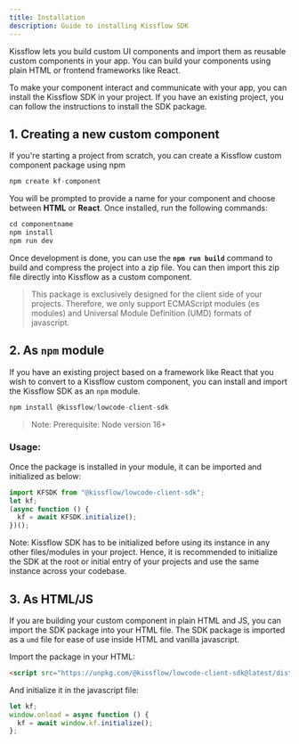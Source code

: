 ```yaml
---
title: Installation
description: Guide to installing Kissflow SDK
---
```


Kissflow lets you build custom UI components and import them as reusable custom components in your app. You can build your components using plain HTML or frontend frameworks like React.

To make your component interact and communicate with your app, you can install the Kissflow SDK in your project. If you have an existing project, you can follow the instructions to install the SDK package.

## 1. Creating a new custom component

If you're starting a project from scratch, you can create a Kissflow custom component package using npm

```js
npm create kf-component
```

You will be prompted to provide a name for your component and choose between **HTML** or **React**. Once installed, run the following commands:

```js
cd componentname
npm install
npm run dev
```

Once development is done, you can use the **`npm run build`** command to build and compress the project into a zip file. You can then import this zip file directly into Kissflow as a custom component.

> This package is exclusively designed for the client side of your projects. Therefore, we only support ECMAScript modules (es modules) and Universal Module Definition (UMD) formats of javascript.

## 2. As `npm` module

If you have an existing project based on a framework like React that you wish to convert to a Kissflow custom component, you can install and import the Kissflow SDK as an `npm` module.

```js
npm install @kissflow/lowcode-client-sdk
```

> Note: Prerequisite: Node version 16+

### Usage:

Once the package is installed in your module, it can be imported and initialized as below:

```js
import KFSDK from "@kissflow/lowcode-client-sdk";
let kf;
(async function () {
  kf = await KFSDK.initialize();
})();
```

Note: Kissflow SDK has to be initialized before using its instance in any other files/modules in your project. Hence, it is recommended to initialize the SDK at the root or initial entry of your projects and use the same instance across your codebase.

## 3. As HTML/JS

If you are building your custom component in plain HTML and JS, you can import the SDK package into your HTML file.
The SDK package is imported as a `umd` file for ease of use inside HTML and vanilla javascript.

Import the package in your HTML:

```html
<script src="https://unpkg.com/@kissflow/lowcode-client-sdk@latest/dist/kfsdk.umd.js"></script>
```

And initialize it in the javascript file:

```js
let kf;
window.onload = async function () {
  kf = await window.kf.initialize();
};
```
